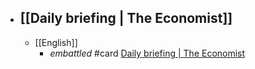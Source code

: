 - [[Daily briefing | The Economist]]
	-
	- [[English]]
		- _embattled_ #card  [Daily briefing | The Economist](https://www.economist.com/espresso?itm\_source=parsely-api)